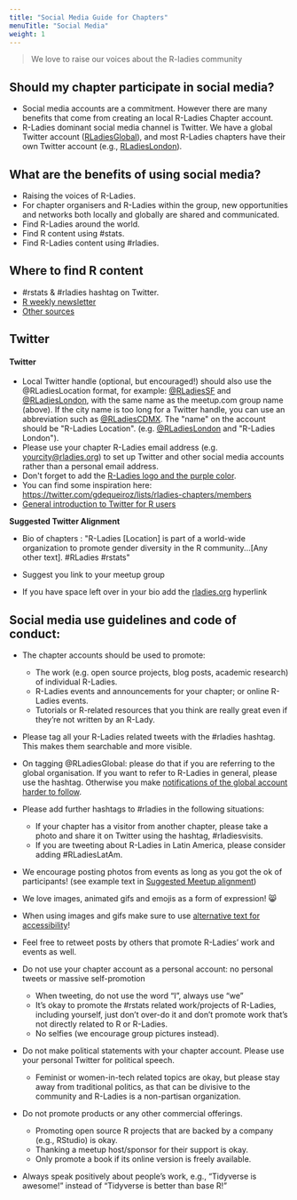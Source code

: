 ```yaml
---
title: "Social Media Guide for Chapters"
menuTitle: "Social Media"
weight: 1
---
```


> We love to raise our voices about the R-ladies community 

## Should my chapter participate in social media?

* Social media accounts are a commitment. However there are many benefits that come from creating an local R-Ladies Chapter account.
* R-Ladies dominant social media channel is Twitter. We have a global Twitter account ([RLadiesGlobal](https://twitter.com/RLadiesGlobal)), and most R-Ladies chapters have their own Twitter account (e.g., [RLadiesLondon](https://twitter.com/RLadiesLondon)).

## What are the benefits of using social media?

* Raising the voices of R-Ladies.
* For chapter organisers and R-Ladies within the group, new opportunities and networks both locally and globally are shared and communicated. 
* Find R-Ladies around the world. 
* Find R content using \#stats. 
* Find R-Ladies content using \#rladies</u>.

## Where to find R content

* \#rstats & \#rladies hashtag on Twitter.
* [R weekly newsletter](https://rweekly.org/)
* [Other sources](https://masalmon.eu/2019/01/25/uptodate/)

## Twitter


#### Twitter

* Local Twitter handle (optional, but encouraged!) should also use the @RLadiesLocation format, for example: [@RLadiesSF](https://twitter.com/RLadiesSF) and [@RLadiesLondon](https://twitter.com/RLadiesSF), with the same name as the meetup.com group name (above). If the city name is too long for a Twitter handle, you can use an abbreviation such as [@RLadiesCDMX](https://twitter.com/RLadiesCDMX).  The "name" on the account should be "R-Ladies Location". (e.g. [@RLadiesLondon](https://twitter.com/RLadiesLondon) and "R-Ladies London").
* Please use your chapter R-Ladies email address (e.g. yourcity@rladies.org) to set up Twitter and other social media accounts rather than a personal email address. 
* Don't forget to add the [R-Ladies logo and the purple color](/organization/brand/). 
* You can find some inspiration here: https://twitter.com/gdequeiroz/lists/rladies-chapters/members 
* [General introduction to Twitter for R users](https://www.t4rstats.com/)


**Suggested Twitter Alignment**

-   Bio of chapters : "R-Ladies \[Location\] is part of a world-wide
    organization to promote gender diversity in the R
    community...\[Any other text\]. \#RLadies \#rstats"

<!-- -->

-   Suggest you link to your meetup group

-   If you have space left over in your bio add the
    [rladies.org](http://rladies.org/) hyperlink


## Social media use guidelines and code of conduct:

* The chapter accounts should be used to promote:

    + The work (e.g. open source projects, blog posts, academic research) of individual R-Ladies.
    + R-Ladies events and announcements for your chapter; or online R-Ladies events.
    + Tutorials or R-related resources that you think are really great even if they’re not written by an R-Lady.
* Please tag all your R-Ladies related tweets with the #rladies hashtag. This makes them searchable and more visible.
* On tagging \@RLadiesGlobal: please do that if you are referring to the global organisation. If you want to refer to R-Ladies in general, please use the hashtag. Otherwise you make [notifications of the global account harder to follow](/comm/twitter/).
* Please add further hashtags to \#rladies in the following situations:
    + If your chapter has a visitor from another chapter, please take a photo and share
it on Twitter using the hashtag,  \#rladiesvisits.
    + If you are tweeting about R-Ladies in Latin America, please consider adding \#RLadiesLatAm.
* We encourage posting photos from events as long as you got the ok of participants! (see example text in [Suggested Meetup alignment](/organization/brand/))
* We love images, animated gifs and emojis as a form of expression! :smile_cat:
* When using images and gifs make sure to use [alternative text for accessibility](https://help.twitter.com/en/using-twitter/picture-descriptions)!
* Feel free to retweet posts by others that promote R-Ladies’ work and events as well.
* Do not use your chapter account as a personal account: no personal tweets or massive self-promotion
    + When tweeting, do not use the word “I”, always use “we”
    + It’s okay to promote the #rstats related work/projects of R-Ladies, including yourself, just don’t over-do it and don’t promote work that’s not directly related to R or R-Ladies.
    + No selfies (we encourage group pictures instead).
* Do not make political statements with your chapter account. Please use your personal Twitter for political speech.
    + Feminist or women-in-tech related topics are okay, but please stay away from traditional politics, as that can be divisive to the community and R-Ladies is a non-partisan organization.
* Do not promote products or any other commercial offerings.
    + Promoting open source R projects that are backed by a company (e.g., RStudio) is okay.
    + Thanking a meetup host/sponsor for their support is okay.
    + Only promote a book if its online version is freely available.
* Always speak positively about people’s work, e.g., “Tidyverse is awesome!” instead of “Tidyverse is better than base R!”